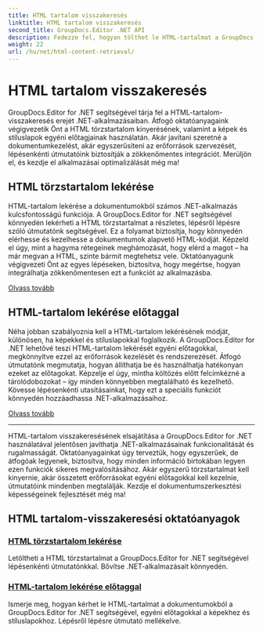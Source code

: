```yaml
---
title: HTML tartalom visszakeresés
linktitle: HTML tartalom visszakeresés
second_title: GroupDocs.Editor .NET API
description: Fedezze fel, hogyan tölthet le HTML-tartalmat a GroupDocs.Editor for .NET segítségével. Lépésről lépésre útmutatók a törzstartalom és az egyéni előtagok lekéréséhez.
weight: 22
url: /hu/net/html-content-retrieval/
---
```


# HTML tartalom visszakeresés

GroupDocs.Editor for .NET segítségével tárja fel a HTML-tartalom-visszakeresés erejét .NET-alkalmazásaiban. Átfogó oktatóanyagaink végigvezetik Önt a HTML törzstartalom kinyerésének, valamint a képek és stíluslapok egyéni előtagjainak használatán. Akár javítani szeretné a dokumentumkezelést, akár egyszerűsíteni az erőforrások szervezését, lépésenkénti útmutatóink biztosítják a zökkenőmentes integrációt. Merüljön el, és kezdje el alkalmazásai optimalizálását még ma!

## HTML törzstartalom lekérése

HTML-tartalom lekérése a dokumentumokból számos .NET-alkalmazás kulcsfontosságú funkciója. A GroupDocs.Editor for .NET segítségével könnyedén lekérheti a HTML törzstartalmat a részletes, lépésről lépésre szóló útmutatónk segítségével. Ez a folyamat biztosítja, hogy könnyedén elérhesse és kezelhesse a dokumentumok alapvető HTML-kódját. Képzeld el úgy, mint a hagyma rétegeinek meghámozását, hogy elérd a magot – ha már megvan a HTML, szinte bármit megtehetsz vele. Oktatóanyagunk végigvezeti Önt az egyes lépéseken, biztosítva, hogy megértse, hogyan integrálhatja zökkenőmentesen ezt a funkciót az alkalmazásba.

[Olvass tovább](./retrieve-html-body-content/)

## HTML-tartalom lekérése előtaggal

Néha jobban szabályoznia kell a HTML-tartalom lekérésének módját, különösen, ha képekkel és stíluslapokkal foglalkozik. A GroupDocs.Editor for .NET lehetővé teszi HTML-tartalom lekérését egyéni előtagokkal, megkönnyítve ezzel az erőforrások kezelését és rendszerezését. Átfogó útmutatónk megmutatja, hogyan állíthatja be és használhatja hatékonyan ezeket az előtagokat. Képzelje el úgy, mintha költözés előtt felcímkézné a tárolódobozokat – így minden könnyebben megtalálható és kezelhető. Kövesse lépésenkénti utasításainkat, hogy ezt a speciális funkciót könnyedén hozzáadhassa .NET-alkalmazásaihoz.

[Olvass tovább](./retrieve-html-content-with-prefix/)

---

HTML-tartalom visszakeresésének elsajátítása a GroupDocs.Editor for .NET használatával jelentősen javíthatja .NET-alkalmazásainak funkcionalitását és rugalmasságát. Oktatóanyagainkat úgy terveztük, hogy egyszerűek, de átfogóak legyenek, biztosítva, hogy minden információ birtokában legyen ezen funkciók sikeres megvalósításához. Akár egyszerű törzstartalmat kell kinyernie, akár összetett erőforrásokat egyéni előtagokkal kell kezelnie, útmutatóink mindenben megtalálják. Kezdje el dokumentumszerkesztési képességeinek fejlesztését még ma!
## HTML tartalom-visszakeresési oktatóanyagok
### [HTML törzstartalom lekérése](./retrieve-html-body-content/)
Letöltheti a HTML törzstartalmat a GroupDocs.Editor for .NET segítségével lépésenkénti útmutatónkkal. Bővítse .NET-alkalmazásait könnyedén.
### [HTML-tartalom lekérése előtaggal](./retrieve-html-content-with-prefix/)
Ismerje meg, hogyan kérhet le HTML-tartalmat a dokumentumokból a GroupDocs.Editor for .NET segítségével, egyéni előtagokkal a képekhez és stíluslapokhoz. Lépésről lépésre útmutató mellékelve.